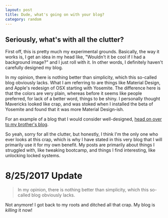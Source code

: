```yaml
---
layout: post
title: Dude, what's going on with your blog?
category: random
---
```


## Seriously, what's with all the clutter?
First off, this is pretty much my experimental grounds. Basically, the way it
works is, I get an idea in my head like, "Wouldn't it be cool if I had a
background image?" and I just roll with it. In other words, I definitely haven't
carefully designed my blog.

In my opinion, there is nothing better than simplicity, which this so-called
blog obviously lacks. What I am referring to are things like Material Design,
and Apple's redesign of OSX starting with Yosemite. The difference here is that
the colors are very plain, whereas before it seems like people preferred, for
lack of a better word, things to be shiny. I personally thought Mavericks looked
like crap, and was stoked when I installed the beta of Yosemite and found that
it was more Material Design-ish.

For an example of a blog that I would consider well-designed, [head on over to
my brother's blog](https://catskull.net).

So yeah, sorry for all the clutter, but honestly, I think I'm the only one who
ever looks at this crap, which is why I have stated in this very blog that I
will primarily use it for my own benefit. My posts are primarily about things I
struggled with, like tweaking bootcamp, and things I find interesting, like
unlocking locked systems.

# 8/25/2017 Update
> In my opinion, there is nothing better than simplicity, which this so-called
> blog obviously lacks.

Not anymore! I got back to my roots and ditched all that crap. My blog is
*killing* it now!
